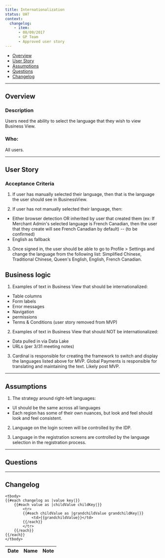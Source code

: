 ```yaml
---
title: Internationalization
status: UAT
context:
  changelog:
    - item:
      - 08/09/2017
      - GP Team
      - Approved user story
---
```


- [Overview](#overview)
- [User Story](#user-story)
- [Assumptions](#assumptions)
- [Questions](#questions)
- [Changelog](#changelog)

---

## Overview <a name="overview"></a>

### Description
Users need the ability to select the language that they wish to view Business View.

### Who:
All users.

---

## User Story <a name="user-story"></a>

### Acceptance Criteria

1. If user has manually selected their language, then that is the language the user should see in BusinessView.

2. If user has not manually selected their language, then:
  - Either browser detection OR inherited by user that created them (ex: If Merchant Admin's selected language is French Canadian, then the user that they create will see French Canadian by default) -- (to be confirmed)
  - English as fallback

3. Once signed in, the user should be able to go to Profile > Settings and change the language from the following list: Simplified Chinese, Traditional Chinese, Queen's English, English, French Canadian.


## Business logic

1. Examples of text in Business View that should be internationalized:

  - Table columns
  - Form labels
  - Error messages
  - Navigation
  - permissions
  - Terms & Conditions (user story removed from MVP)

2. Examples of text in Business View that should NOT be internationalized:
  - Data pulled in via Data Lake
  - URLs (per 3/31 meeting notes)


3. Cardinal is responsible for creating the framework to switch and display the languages listed above for MVP. Global Payments is responsible for translating and maintaining the text. Likely post MVP.

---

## Assumptions <a name="assumptions"></a>
1. The strategy around right-left languages:
  - UI should be the same across all languages
  - Each region has some of their own nuances, but look and feel should look and feel consistent.

2. Language on the login screen will be controlled by the IDP.

3. Language in the registration screens are controlled by the language selection in the registration process.


---

## Questions <a name="questions"></a>



---

## Changelog

<table>
	<thead>
		<th>Date</th>
		<th>Name</th>
		<th>Note</th>
	</thead>

	<tbody>
	{{#each changelog as |value key|}}
		{{#each value as |childValue childKey|}}
			<tr>
			{{#each childValue as |grandchildValue grandchildKey|}}
				<td>{{grandchildValue}}</td>
			{{/each}}		
			</tr>
		{{/each}}
	{{/each}}
	</tbody>
</table>
